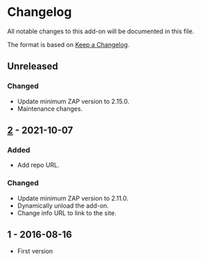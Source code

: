 # Changelog
All notable changes to this add-on will be documented in this file.

The format is based on [Keep a Changelog](https://keepachangelog.com/en/1.0.0/).

## Unreleased
### Changed
- Update minimum ZAP version to 2.15.0.
- Maintenance changes.

## [2] - 2021-10-07
### Added
- Add repo URL.

### Changed
- Update minimum ZAP version to 2.11.0.
- Dynamically unload the add-on.
- Change info URL to link to the site.

## 1 - 2016-08-16

- First version

[2]: https://github.com/zaproxy/zap-extensions/releases/authstats-v2
